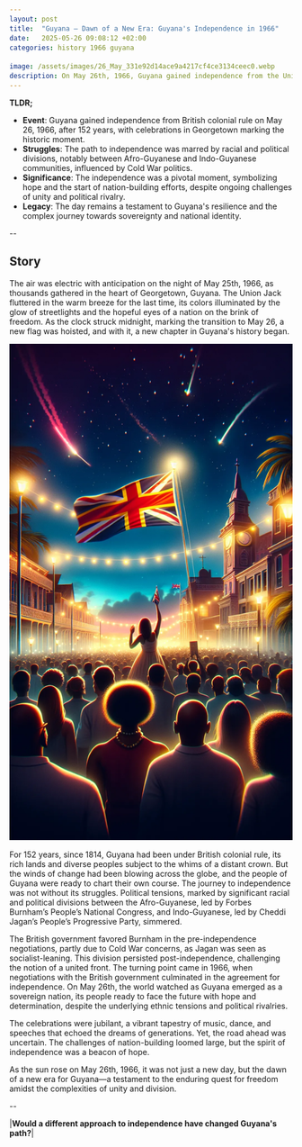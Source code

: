 ```yaml
---
layout: post
title:  "Guyana – Dawn of a New Era: Guyana's Independence in 1966"
date:   2025-05-26 09:08:12 +02:00
categories: history 1966 guyana

image: /assets/images/26_May_331e92d14ace9a4217cf4ce3134ceec0.webp
description: On May 26th, 1966, Guyana gained independence from the United Kingdom, marking the end of British colonial rule and the beginning of self-governance for the nation.
---
```


**TLDR;**
- **Event**: Guyana gained independence from British colonial rule on May 26, 1966, after 152 years, with celebrations in Georgetown marking the historic moment.
- **Struggles**: The path to independence was marred by racial and political divisions, notably between Afro-Guyanese and Indo-Guyanese communities, influenced by Cold War politics.
- **Significance**: The independence was a pivotal moment, symbolizing hope and the start of nation-building efforts, despite ongoing challenges of unity and political rivalry.
- **Legacy**: The day remains a testament to Guyana's resilience and the complex journey towards sovereignty and national identity.

--


## Story
The air was electric with anticipation on the night of May 25th, 1966, as thousands gathered in the heart of Georgetown, Guyana. The Union Jack fluttered in the warm breeze for the last time, its colors illuminated by the glow of streetlights and the hopeful eyes of a nation on the brink of freedom. As the clock struck midnight, marking the transition to May 26, a new flag was hoisted, and with it, a new chapter in Guyana's history began.

![Image](/assets/images/26_May_331e92d14ace9a4217cf4ce3134ceec0.webp)

For 152 years, since 1814, Guyana had been under British colonial rule, its rich lands and diverse peoples subject to the whims of a distant crown. But the winds of change had been blowing across the globe, and the people of Guyana were ready to chart their own course. The journey to independence was not without its struggles. Political tensions, marked by significant racial and political divisions between the Afro-Guyanese, led by Forbes Burnham’s People’s National Congress, and Indo-Guyanese, led by Cheddi Jagan’s People’s Progressive Party, simmered.

The British government favored Burnham in the pre-independence negotiations, partly due to Cold War concerns, as Jagan was seen as socialist-leaning. This division persisted post-independence, challenging the notion of a united front. The turning point came in 1966, when negotiations with the British government culminated in the agreement for independence. On May 26th, the world watched as Guyana emerged as a sovereign nation, its people ready to face the future with hope and determination, despite the underlying ethnic tensions and political rivalries.

The celebrations were jubilant, a vibrant tapestry of music, dance, and speeches that echoed the dreams of generations. Yet, the road ahead was uncertain. The challenges of nation-building loomed large, but the spirit of independence was a beacon of hope.

As the sun rose on May 26th, 1966, it was not just a new day, but the dawn of a new era for Guyana—a testament to the enduring quest for freedom amidst the complexities of unity and division.


--

|**Would a different approach to independence have changed Guyana's path?**|

